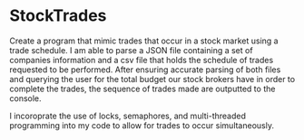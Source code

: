 # StockTrades

Create a program that mimic trades that occur in a stock market using a trade schedule. I am able to parse a JSON file containing a set of companies information and a csv file that holds the schedule of trades requested to be performed. After ensuring accurate parsing of both files and querying the user for the total budget our stock brokers have in order to complete the trades, the sequence of trades made are outputted to the console.

I incoroprate the use of locks, semaphores, and multi-threaded programming into my code to allow for trades to occur simultaneously.
